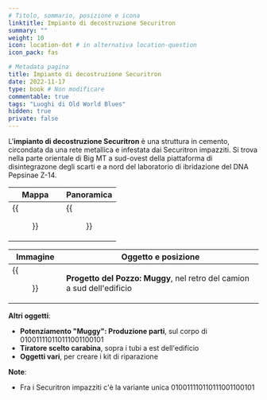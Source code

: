 ```yaml
---
# Titolo, sommario, posizione e icona
linktitle: Impianto di decostruzione Securitron
summary: ""
weight: 10
icon: location-dot # in alternativa location-question
icon_pack: fas

# Metadata pagina
title: Impianto di decostruzione Securitron
date: 2022-11-17
type: book # Non modificare
commentable: true
tags: "Luoghi di Old World Blues"
hidden: true
private: false
---
```



<div class="fnv">

L'**impianto di decostruzione Securitron** è una struttura in cemento, circondata da una rete metallica e infestata dai Securitron impazziti. Si trova nella parte orientale di Big MT a sud-ovest della piattaforma di disintegrazone degli scarti e a nord del laboratorio di ibridazione del DNA Pepsinae Z-14.

| Mappa | Panoramica |
| ----- | ---------- |
|  {{<figure src="fnv/SDCP_loc.webp">}}     |  {{<figure src="fnv/Securitron_deconstruction_plant.webp">}}          | 

| Immagine | Oggetto e posizione |
| -------- | ------------------- |
| {{<figure src="fnv/Sink_Project_Muggy_deconstruction_plant.webp">}}         |  **Progetto del Pozzo: Muggy**, nel retro del camion a sud dell'edificio                   |

**Altri oggetti**:
- **Potenziamento "Muggy": Produzione parti**, sul corpo di 010011110110111001100101
- **Tiratore scelto carabina**, sopra i tubi a est dell'edificio  
- **Oggetti vari**, per creare i kit di riparazione

**Note**:
- Fra i Securitron impazziti c'è la variante unica 010011110110111001100101

</div>
